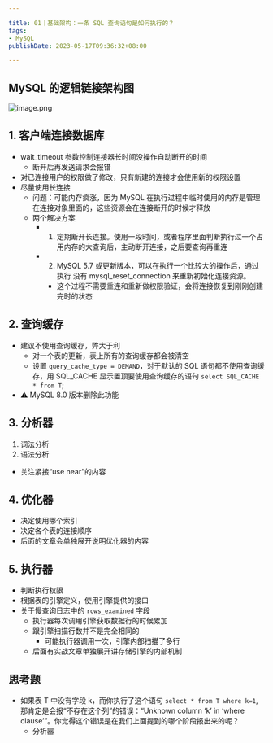 ```yaml
---

title: 01｜基础架构：一条 SQL 查询语句是如何执行的？
tags:
- MySQL
publishDate: 2023-05-17T09:36:32+08:00

---
```


## MySQL 的逻辑链接架构图

![image.png](https://cdn.jsdelivr.net/gh/11ze/static/images/mysql45-01-1.png)

## 1. 客户端连接数据库

- wait_timeout 参数控制连接器长时间没操作自动断开的时间
  - 断开后再发送请求会报错
- 对已连接用户的权限做了修改，只有新建的连接才会使用新的权限设置
- 尽量使用长连接
  - 问题：可能内存疯涨，因为 MySQL 在执行过程中临时使用的内存是管理在连接对象里面的，这些资源会在连接断开的时候才释放
  - 两个解决方案
    - 1. 定期断开长连接。使用一段时间，或者程序里面判断执行过一个占用内存的大查询后，主动断开连接，之后要查询再重连
    - 2. MySQL 5.7 或更新版本，可以在执行一个比较大的操作后，通过执行 没有 mysql_reset_connection 来重新初始化连接资源。
      - 这个过程不需要重连和重新做权限验证，会将连接恢复到刚刚创建完时的状态

## 2. 查询缓存

- 建议不使用查询缓存，弊大于利
  - 对一个表的更新，表上所有的查询缓存都会被清空
  - 设置 `query_cache_type = DEMAND`，对于默认的 SQL 语句都不使用查询缓存，用 SQL_CACHE 显示置顶要使用查询缓存的语句 `select SQL_CACHE * from T`;
- ⚠️ MySQL 8.0 版本删除此功能

## 3. 分析器

1. 词法分析
2. 语法分析
  - 关注紧接“use near”的内容

## 4. 优化器

- 决定使用哪个索引
- 决定各个表的连接顺序
- 后面的文章会单独展开说明优化器的内容

## 5. 执行器

- 判断执行权限
- 根据表的引擎定义，使用引擎提供的接口
- 关于慢查询日志中的 `rows_examined` 字段
  - 执行器每次调用引擎获取数据行的时候累加
  - 跟引擎扫描行数并不是完全相同的
    - 可能执行器调用一次，引擎内部扫描了多行
  - 后面有实战文章单独展开讲存储引擎的内部机制

## 思考题

- 如果表 T 中没有字段 k，而你执行了这个语句 `select * from T where k=1`, 那肯定是会报“不存在这个列”的错误：“Unknown column ‘k’ in ‘where clause’”。你觉得这个错误是在我们上面提到的哪个阶段报出来的呢？
  - 分析器
